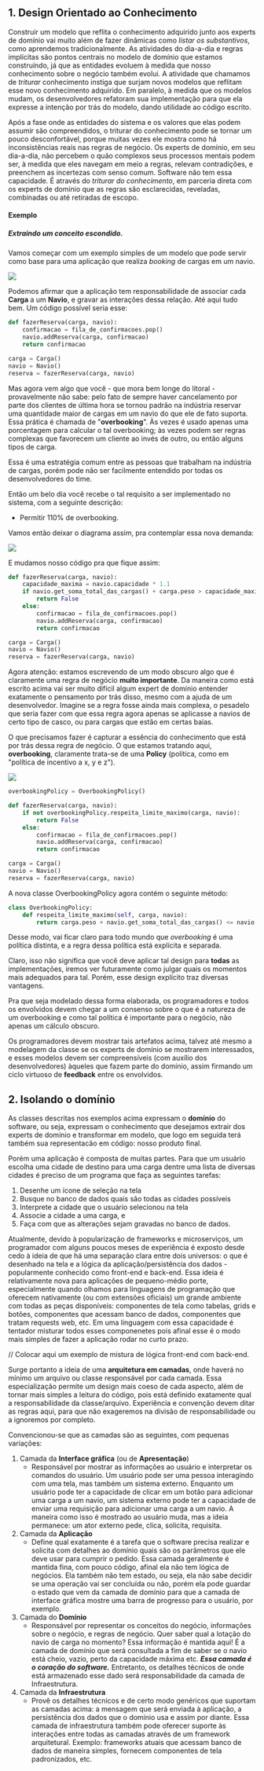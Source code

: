 ## 1. Design Orientado ao Conhecimento

Construir um modelo que reflita o conhecimento adquirido junto aos experts de domínio vai muito além de fazer dinâmicas como *listar os substantivos*, como aprendemos tradicionalmente. As atividades do dia-a-dia e regras implícitas são pontos centrais no modelo de domínio que estamos construíndo, já que as entidades evoluem à medida que nosso conhecimento sobre o negócio também evolui. A atividade que chamamos de *triturar* conhecimento instiga que surjam novos modelos que reflitam esse novo conhecimento adquirido. Em paralelo, à medida que os modelos mudam, os desenvolvedores refatoram sua implementação para que ela expresse a intenção por trás do modelo, dando utilidade ao código escrito.

Após a fase onde as entidades do sistema e os valores que elas podem assumir são compreendidos, o triturar do conhecimento pode se tornar um pouco desconfortável, porque muitas vezes ele mostra como há inconsistências reais nas regras de negócio.
Os experts de domínio, em seu dia-a-dia, não percebem o quão complexos seus processos mentais podem ser, à medida que eles navegam em meio a regras, relevam contradições, e preenchem as incertezas com senso comum. Software não tem essa capacidade. É através do *triturar do conhecimento*, em parceria direta com os experts de domínio que as regras são esclarecidas, reveladas, combinadas ou até retiradas de escopo.

#### Exemplo

##### Extraindo um conceito escondido.

Vamos começar com um exemplo simples de um modelo que pode servir como base para uma aplicação que realiza *booking* de cargas em um navio.

![](1.png)


Podemos afirmar que a aplicação tem responsabilidade de associar cada **Carga** a um **Navio**, e gravar as interações dessa relação. Até aqui tudo bem. Um código possível seria esse:

```python
def fazerReserva(carga, navio):
    confirmacao = fila_de_confirmacoes.pop()
    navio.addReserva(carga, confirmacao)
    return confirmacao

carga = Carga()
navio = Navio()
reserva = fazerReserva(carga, navio)
```

Mas agora vem algo que você - que mora bem longe do litoral - provavelmente não sabe: pelo fato de sempre haver cancelamento por parte dos clientes de última hora se tornou padrão na indústria reservar uma quantidade maior de cargas em um navio do que ele de fato suporta. Essa prática é chamada de "**overbooking**". Às vezes é usado apenas uma porcentagem para calcular o tal overbooking; às vezes podem ser regras complexas que favorecem um cliente ao invés de outro, ou então alguns tipos de carga.

Essa é uma estratégia comum entre as pessoas que trabalham na indústria de cargas, porém pode não ser facilmente entendido por todas os desenvolvedores do time.

Então um belo dia você recebe o tal requisito a ser implementado no sistema, com a seguinte descrição:

- Permitir 110% de overbooking.

Vamos então deixar o diagrama assim, pra contemplar essa nova demanda:

![](2.png)


E mudamos nosso código pra que fique assim:

```python
def fazerReserva(carga, navio):
    capacidade_maxima = navio.capacidade * 1.1
    if navio.get_soma_total_das_cargas() + carga.peso > capacidade_maxima:
        return False
    else:
        confirmacao = fila_de_confirmacoes.pop()
        navio.addReserva(carga, confirmacao)
        return confirmacao

carga = Carga()
navio = Navio()
reserva = fazerReserva(carga, navio)
```

Agora atenção: estamos escrevendo de um modo obscuro algo que é claramente uma regra de negócio **muito importante**.
Da maneira como está escrito acima vai ser muito difícil algum expert de domínio entender exatamente o pensamento por trás disso, mesmo com a ajuda de um desenvolvedor. Imagine se a regra fosse ainda mais complexa, o pesadelo que seria fazer com que essa regra agora apenas se aplicasse a navios de certo tipo de casco, ou para cargas que estão em certas baias.

O que precisamos fazer é capturar a essência do conhecimento que está por trás dessa regra de negócio. O que estamos tratando aqui, **overbooking**, claramente trata-se de uma **Policy** (política, como em "política de incentivo a x, y e z").                                          

![](3.png)

```python
overbookingPolicy = OverbookingPolicy()

def fazerReserva(carga, navio):
    if not overbookingPolicy.respeita_limite_maximo(carga, navio):
        return False
    else:
        confirmacao = fila_de_confirmacoes.pop()
        navio.addReserva(carga, confirmacao)
        return confirmacao

carga = Carga()
navio = Navio()
reserva = fazerReserva(carga, navio)
```

A nova classe OverbookingPolicy agora contém o seguinte método:

```python
class OverbookingPolicy:
    def respeita_limite_maximo(self, carga, navio):
        return carga.peso + navio.get_soma_total_das_cargas() <= navio.capacidade * 1.1
```

Desse modo, vai ficar claro para todo mundo que *overbooking* é uma política distinta, e a regra dessa política está explícita e separada.

Claro, isso não significa que você deve aplicar tal design para **todas** as implementações, iremos ver futuramente como julgar quais os momentos mais adequados para tal. Porém, esse design explícito traz diversas vantagens.

Pra que seja modelado dessa forma elaborada, os programadores e todos os envolvidos devem chegar a um consenso sobre o que é a natureza de um overbooking e como tal política é importante para o negócio, não apenas um cálculo obscuro.

Os programadores devem mostrar tais artefatos acima, talvez até mesmo a modelagem da classe se os experts de domínio se mostrarem interessados, e esses modelos devem ser compreensíveis (com auxílio dos desenvolvedores) àqueles que fazem parte do domínio, assim firmando um ciclo virtuoso de **feedback** entre os envolvidos.

## 2. Isolando o domínio

As classes descritas nos exemplos acima expressam o **domínio** do software, ou seja, expressam o conhecimento que desejamos extrair dos experts de domínio e transformar em modelo, que logo em seguida terá também sua representacão em código: nosso produto final.

Porém uma aplicação é composta de muitas partes. Para que um usuário escolha uma cidade de destino para uma carga dentre uma lista de diversas cidades é preciso de um programa que faça as seguintes tarefas: 
  1. Desenhe um ícone de seleção na tela
  2. Busque no banco de dados quais são todas as cidades possíveis
  3. Interprete a cidade que o usuário selecionou na tela
  4. Associe a cidade a uma carga, e 
  5. Faça com que as alterações sejam gravadas no banco de dados.

Atualmente, devido à popularização de frameworks e microserviços, um programador com alguns poucos meses de experiência é exposto desde cedo à ideia de que há uma separação clara entre dois universos: o que é desenhado na tela e a lógica da aplicação/persistência dos dados - popularmente conhecido como front-end e back-end. Essa ideia é relativamente nova para aplicações de pequeno-médio porte, especialmente quando olhamos para linguagens de programação que oferecem nativamente (ou com extensões oficiais) um grande ambiente com todas as peças disponíveis: componentes de tela como tabelas, grids e botões, componentes que acessam banco de dados, componentes que tratam requests web, etc. Em uma linguagem com essa capacidade é tentador misturar todos esses componenetes pois afinal esse é o modo mais simples de fazer a aplicação rodar no curto prazo.

// Colocar aqui um exemplo de mistura de lógica front-end com back-end.

Surge portanto a ideia de uma **arquitetura em camadas**, onde haverá no mínimo um arquivo ou classe responsável por cada camada. Essa especialização permite um design mais coeso de cada aspecto, além de tornar mais simples a leitura do código, pois está definido exatamente qual a responsabilidade da classe/arquivo. Experiência e convenção devem ditar as regras aqui, para que não exageremos na divisão de responsabilidade ou a ignoremos por completo.

Convencionou-se que as camadas são as seguintes, com pequenas variações:
   1. Camada da **Interface gráfica** (ou de **Apresentação**)
      - Responsável por mostrar as informações ao usuário e interpretar os comandos do usuário. Um usuário pode ser uma pessoa interagindo com uma tela, mas também um sistema externo. Enquanto um usuário pode ter a capacidade de clicar em um botão para adicionar uma carga a um navio, um sistema externo pode ter a capacidade de enviar uma requisição para adicionar uma carga a um navio. A maneira como isso é mostrado ao usuário muda, mas a ideia permanece: um ator externo pede, clica, solicita, requisita.
   2. Camada da **Aplicação**
      - Define qual exatamente é a tarefa que o software precisa realizar e solicita com detalhes ao domínio quais são os parâmetros que ele deve usar para cumprir o pedido. Essa camada geralmente é mantida fina, com pouco código, afinal ela não tem lógica de negócios. Ela também não tem estado, ou seja, ela não sabe decidir se uma operação vai ser concluída ou não, porém ela pode guardar o estado que vem da camada de domínio para que a camada de interface gráfica mostre uma barra de progresso para o usuário, por exemplo.
   3. Camada do **Domínio**
      - Responsável por representar os conceitos do negócio, informações sobre o negócio, e regras de negócio. Quer saber qual a lotação do navio de carga no momento? Essa informação é mantida aqui! É a camada de domínio que será consultada a fim de saber se o navio está cheio, vazio, perto da capacidade máxima etc. ***Essa camada é o coração do software.*** Entretanto, os detalhes técnicos de onde está armazenado esse dado será responsabilidade da camada de Infraestrutura.
   4. Camada da **Infraestrutura**
        - Provê os detalhes técnicos e de certo modo genéricos que suportam as camadas acima: a mensagem que será enviada à aplicação, a persistência dos dados que o domínio usa e assim por diante. Essa camada de infraestrutura também pode oferecer suporte às interações entre todas as camadas através de um framework arquitetural. Exemplo: frameworks atuais que acessam banco de dados de maneira simples, fornecem componentes de tela padronizados, etc.